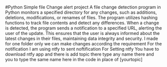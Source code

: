 #Python Simple file Change alert project
A file change detection program in Python monitors a specified directory for any changes, such as additions, deletions, modifications, or renames of files. The program utilizes hashing functions to track file contents and detect any differences. When a change is detected, the program sends a notification to a specified URL, alerting the user of the update. This ensures that the user is always informed about the latest changes in their files, maintaining data integrity and security.
I made for one folder only we can make changes according the requirement
For the notification I am using ntfy to sent noftification 
For Setting ntfy You have to download ntfy app and there is add topic there type any name there and you to type the same name here in the code in place of [yourtopic]

